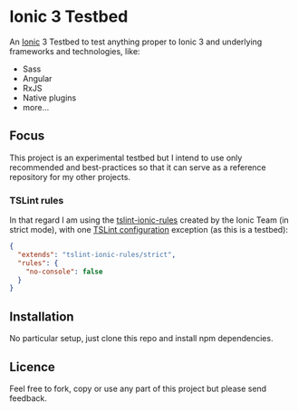 # Ionic 3 Testbed

An [Ionic](https://ionicframework.com/docs/) 3 Testbed to test anything proper to Ionic 3 and underlying frameworks and technologies, like:
- Sass
- Angular
- RxJS
- Native plugins
- more...

## Focus

This project is an experimental testbed but I intend to use only recommended and best-practices so that it can serve as a reference repository for my other projects.

### TSLint rules

In that regard I am using the [tslint-ionic-rules](https://www.npmjs.com/package/tslint-ionic-rules) created by the Ionic Team (in strict mode), with one [TSLint configuration](https://palantir.github.io/tslint/usage/configuration/) exception (as this is a testbed):

``` json
{
  "extends": "tslint-ionic-rules/strict",
  "rules": {
    "no-console": false
  }
}
```

## Installation

No particular setup, just clone this repo and install npm dependencies.


## Licence

Feel free to fork, copy or use any part of this project but please send feedback.
